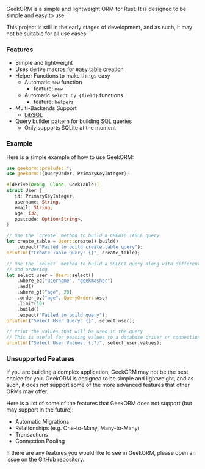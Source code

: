 GeekORM is a simple and lightweight ORM for Rust. It is designed to be simple and easy to use.

 This project is still in the early stages of development, and as such, it may not be suitable for all use cases.

### Features

- Simple and lightweight
- Uses derive macros for easy table creation
- Helper Functions to make things easy
  - Automatic `new` function
    - feature: `new`
  - Automatic `select_by_{field}` functions
    - feature: `helpers`
- Multi-Backends Support
  - [LibSQL](https://github.com/tursodatabase/libsql)
- Query builder pattern for building SQL queries
  - Only supports SQLite at the moment

### Example

 Here is a simple example of how to use GeekORM:

 ```rust
 use geekorm::prelude::*;
 use geekorm::{QueryOrder, PrimaryKeyInteger};

 #[derive(Debug, Clone, GeekTable)]
 struct User {
    id: PrimaryKeyInteger,
    username: String,
    email: String,
    age: i32,
    postcode: Option<String>,
 }

 // Use the `create` method to build a CREATE TABLE query
 let create_table = User::create().build()
     .expect("Failed to build create table query");
 println!("Create Table Query: {}", create_table);

 // Use the `select` method to build a SELECT query along with different conditions
 // and ordering
 let select_user = User::select()
     .where_eq("username", "geekmasher")
     .and()
     .where_gt("age", 20)
     .order_by("age", QueryOrder::Asc)
     .limit(10)
     .build()
     .expect("Failed to build query");
 println!("Select User Query: {}", select_user);

 // Print the values that will be used in the query
 // This is useful for passing values to a database driver or connection in the correct order
 println!("Select User Values: {:?}", select_user.values);
 ```

### Unsupported Features

 If you are building a complex application, GeekORM may not be the best choice for you.
 GeekORM is designed to be simple and lightweight, and as such, it does not support some of the more advanced features that other ORMs may offer.

 Here is a list of some of the features that GeekORM does not support (but may support in the future):

- Automatic Migrations
- Relationships (e.g. One-to-Many, Many-to-Many)
- Transactions
- Connection Pooling

 If there are any features you would like to see in GeekORM, please open an issue on the GitHub repository.
